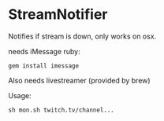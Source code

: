 # StreamNotifier
Notifies if stream is down, only works on osx.

needs iMessage ruby: 
```
gem install imessage
```

Also needs livestreamer (provided by brew)

Usage:
```
sh mon.sh twitch.tv/channel... 
```
